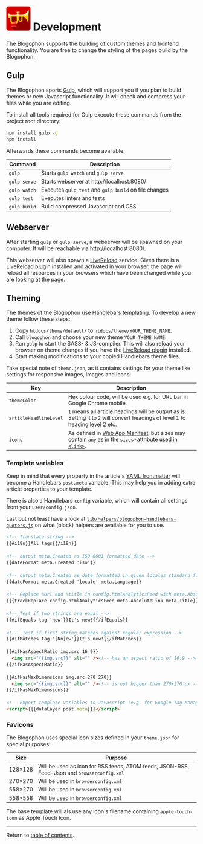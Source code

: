 ![Blogophon -](blogophon.png) Development
===========

The Blogophon supports the building of custom themes and frontend functionality. You are free to change the styling of the pages build by the Blogophon.

Gulp
----

The Blogophon sports [Gulp](http://gulpjs.com/), which will support you if you plan to build themes or new Javascript functionality. It will check and compress your files while you are editing.

To install all tools required for Gulp execute these commands from the project root directory:

```bash
npm install gulp -g
npm install
```

Afterwards these commands become available:


| Command      | Description                                           |
| ------------ | ----------------------------------------------------- |
| `gulp`       | Starts `gulp watch` and `gulp serve`                  |
| `gulp serve` | Starts webserver at http://localhost:8080/            |
| `gulp watch` | Executes `gulp test` and `gulp build` on file changes |
| `gulp test`  | Executes linters and tests                            |
| `gulp build` | Build compressed Javascript and CSS                   |

Webserver
---------

After starting `gulp` or `gulp serve`, a webserver will be spawned on your computer. It will be reachable via http://localhost:8080/.

This webserver will also spawn a [LiveReload](http://livereload.com/) service. Given there is a LiveReload plugin installed and activated in your browser, the page will reload all resources in your browsers which have been changed while you are looking at the page.

Theming
-------

The themes of the Blogophon use [Handlebars templating](https://handlebarsjs.com/). To develop a new theme follow these steps:

1. Copy `htdocs/theme/default/` to `htdocs/theme/YOUR_THEME_NAME`.
1. Call `blogophon` and choose your new theme `YOUR_THEME_NAME`.
1. Run `gulp` to start the SASS- & JS-compiler. This will also reload your browser on theme changes if you have the [LiveReload plugin](http://livereload.com/extensions/) installed.
1. Start making modifications to your copied Handlebars theme files.

Take special note of `theme.json`, as it contains settings for your theme like settings for responsive images, images and icons:

| Key                    | Description   |
| ---------------------- | ------------- |
| `themeColor`           | Hex colour code, will be used e.g. for URL bar in Google Chrome mobile. |
| `articleHeadlineLevel` | `1` means all article headings will be output as is. Setting it to `2` will convert headings of level 1 to heading level 2 etc. |
| `icons`                | As defined in [Web App Manifest](https://developer.mozilla.org/en-US/docs/Web/Manifest), but sizes may contain `any` as in the [`sizes`-attribute used in `<link>`](https://developer.mozilla.org/en-US/docs/Web/HTML/Element/link). |

### Template variables

Keep in mind that every property in the article's [YAML frontmatter](markdown.md) will become a Handlebars `post.meta` variable. This may help you in adding extra article properties to your template.

There is also a Handlebars `config` variable, which will contain all settings from your `user/config.json`.

Last but not least have a look at [`lib/helpers/blogophon-handlebars-quoters.js`](../lib/helpers/blogophon-handlebars-quoters.js) on what (block) helpers are available for you to use.

```html
<!-- Translate string -->
{{#i18n}}All tags{{/i18n}}

<!-- output meta.Created as ISO 8601 formatted date -->
{{dateFormat meta.Created 'iso'}}

<!-- output meta.Created as date formatted in given locales standard format -->
{{dateFormat meta.Created 'locale' meta.Language}}

<!-- Replace %url and %title in config.htmlAnalyticsFeed with meta.AbsoluteLink & meta.Title -->
{{{trackReplace config.htmlAnalyticsFeed meta.AbsoluteLink meta.Title}}}

<!-- Test if two strings are equal -->
{{#ifEquals tag 'new'}}It's new!{{/ifEquals}}

<!--  Test if first string matches against regular expression -->
{{#ifMatches tag '[Nn]ew'}}It's new!{{/ifMatches}}

{{#ifHasAspectRatio img.src 16 9}}
  <img src="{{img.src}}" alt="" /><!-- has an aspect ratio of 16:9 -->
{{/ifHasAspectRatio}}

{{#ifHasMaxDimensions img.src 270 270}}
  <img src="{{img.src}}" alt="" /><!-- is not bigger than 270×270 px -->
{{/ifHasMaxDimensions}}

<!-- Export template variables to Javascript (e.g. for Google Tag Manager) -->
<script>{{{dataLayer post.meta}}}</script>
```

### Favicons

The Blogophon uses special icon sizes defined in your `theme.json` for special purposes:

| Size    | Purpose |
| ------- | ------- |
| 128×128 | Will be used as icon for RSS feeds, ATOM feeds, JSON-RSS, Feed-Json and `browserconfig.xml` |
| 270×270 | Will be used in `browserconfig.xml` |
| 558×270 | Will be used in `browserconfig.xml` |
| 558×558 | Will be used in `browserconfig.xml` |

The base template will als use any icon's filename containing `apple-touch-icon` as Apple Touch Icon.

---

Return to [table of contents](README.md).

